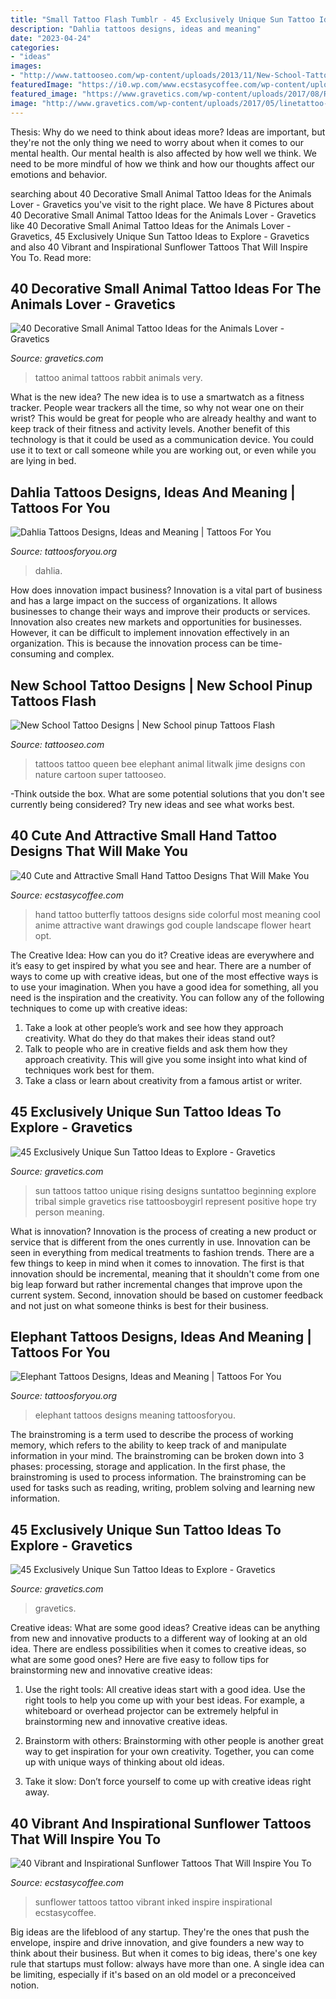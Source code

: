 ```yaml
---
title: "Small Tattoo Flash Tumblr - 45 Exclusively Unique Sun Tattoo Ideas To Explore"
description: "Dahlia tattoos designs, ideas and meaning"
date: "2023-04-24"
categories:
- "ideas"
images:
- "http://www.tattooseo.com/wp-content/uploads/2013/11/New-School-Tattoo-31.jpg"
featuredImage: "https://i0.wp.com/www.ecstasycoffee.com/wp-content/uploads/2016/09/Sunflower-tattoo-design-3.jpg"
featured_image: "https://www.gravetics.com/wp-content/uploads/2017/08/Rabbit-Tattoo.jpg"
image: "http://www.gravetics.com/wp-content/uploads/2017/05/linetattoo-lineworktattoo-blacktattoo-blackworktattoo-suntattoo-minitattoo.jpg"
---
```



Thesis: Why do we need to think about ideas more?
Ideas are important, but they're not the only thing we need to worry about when it comes to our mental health. Our mental health is also affected by how well we think. We need to be more mindful of how we think and how our thoughts affect our emotions and behavior.

	

		
searching about 40 Decorative Small Animal Tattoo Ideas for the Animals Lover - Gravetics you've visit to the right place. We have 8 Pictures about 40 Decorative Small Animal Tattoo Ideas for the Animals Lover - Gravetics like 40 Decorative Small Animal Tattoo Ideas for the Animals Lover - Gravetics, 45 Exclusively Unique Sun Tattoo Ideas to Explore - Gravetics and also 40 Vibrant and Inspirational Sunflower Tattoos That Will Inspire You To. Read more:
		
    
## 40 Decorative Small Animal Tattoo Ideas For The Animals Lover - Gravetics

<img loading=lazy src="https://www.gravetics.com/wp-content/uploads/2017/08/Rabbit-Tattoo.jpg" onerror="this.onerror=null;this.src='https://tse3.mm.bing.net/th?id=OIP.kA_fOjB-IytcjH31kejL8gHaLH&amp;pid=15.1';" alt="40 Decorative Small Animal Tattoo Ideas for the Animals Lover - Gravetics">

_Source: gravetics.com_

>tattoo animal tattoos rabbit animals very. 

	

What is the new idea?
The new idea is to use a smartwatch as a fitness tracker. People wear trackers all the time, so why not wear one on their wrist? This would be great for people who are already healthy and want to keep track of their fitness and activity levels. Another benefit of this technology is that it could be used as a communication device. You could use it to text or call someone while you are working out, or even while you are lying in bed.

    
## Dahlia Tattoos Designs, Ideas And Meaning | Tattoos For You

<img loading=lazy src="https://www.tattoosforyou.org/wp-content/uploads/2016/03/Dahlia-Tattoos.jpg" onerror="this.onerror=null;this.src='https://tse1.mm.bing.net/th?id=OIP.9bm_PVuODtEEXZ73K5Ac_wHaJ6&amp;pid=15.1';" alt="Dahlia Tattoos Designs, Ideas and Meaning | Tattoos For You">

_Source: tattoosforyou.org_

>dahlia. 

	

How does innovation impact business?
Innovation is a vital part of business and has a large impact on the success of organizations. It allows businesses to change their ways and improve their products or services. Innovation also creates new markets and opportunities for businesses. However, it can be difficult to implement innovation effectively in an organization. This is because the innovation process can be time-consuming and complex.

    
## New School Tattoo Designs | New School Pinup Tattoos Flash

<img loading=lazy src="http://www.tattooseo.com/wp-content/uploads/2013/11/New-School-Tattoo-31.jpg" onerror="this.onerror=null;this.src='https://tse2.mm.bing.net/th?id=OIP.ZZWurpopXViuiLX5NdSAvAAAAA&amp;pid=15.1';" alt="New School Tattoo Designs | New School pinup Tattoos Flash">

_Source: tattooseo.com_

>tattoos tattoo queen bee elephant animal litwalk jime designs con nature cartoon super tattooseo. 

	

-Think outside the box. What are some potential solutions that you don't see currently being considered? Try new ideas and see what works best. 

    
## 40 Cute And Attractive Small Hand Tattoo Designs That Will Make You

<img loading=lazy src="http://www.ecstasycoffee.com/wp-content/uploads/2016/09/Most-women-opt-for-butterfly-tattoos-because-of-its-cute-shape-and-symbolic-meaning..jpg" onerror="this.onerror=null;this.src='https://tse3.mm.bing.net/th?id=OIP.dbbKD19mmAy72aU9MVmi5gHaJ4&amp;pid=15.1';" alt="40 Cute and Attractive Small Hand Tattoo Designs That Will Make You">

_Source: ecstasycoffee.com_

>hand tattoo butterfly tattoos designs side colorful most meaning cool anime attractive want drawings god couple landscape flower heart opt. 

	

The Creative Idea: How can you do it?
Creative ideas are everywhere and it’s easy to get inspired by what you see and hear. There are a number of ways to come up with creative ideas, but one of the most effective ways is to use your imagination. When you have a good idea for something, all you need is the inspiration and the creativity. You can follow any of the following techniques to come up with creative ideas:
1. Take a look at other people’s work and see how they approach creativity. What do they do that makes their ideas stand out?
2. Talk to people who are in creative fields and ask them how they approach creativity. This will give you some insight into what kind of techniques work best for them.
3. Take a class or learn about creativity from a famous artist or writer.

    
## 45 Exclusively Unique Sun Tattoo Ideas To Explore - Gravetics

<img loading=lazy src="http://www.gravetics.com/wp-content/uploads/2017/05/linetattoo-lineworktattoo-blacktattoo-blackworktattoo-suntattoo-minitattoo.jpg" onerror="this.onerror=null;this.src='https://tse1.mm.bing.net/th?id=OIP.ng6oGNjcMkAI8XkoVszQbwHaHa&amp;pid=15.1';" alt="45 Exclusively Unique Sun Tattoo Ideas to Explore - Gravetics">

_Source: gravetics.com_

>sun tattoos tattoo unique rising designs suntattoo beginning explore tribal simple gravetics rise tattoosboygirl represent positive hope try person meaning. 

	

What is innovation?
Innovation is the process of creating a new product or service that is different from the ones currently in use. Innovation can be seen in everything from medical treatments to fashion trends.
There are a few things to keep in mind when it comes to innovation. The first is that innovation should be incremental, meaning that it shouldn't come from one big leap forward but rather incremental changes that improve upon the current system. Second, innovation should be based on customer feedback and not just on what someone thinks is best for their business.

    
## Elephant Tattoos Designs, Ideas And Meaning | Tattoos For You

<img loading=lazy src="http://www.tattoosforyou.org/wp-content/uploads/2013/09/Elephant-Tattoos.jpg" onerror="this.onerror=null;this.src='https://tse3.mm.bing.net/th?id=OIP.W9ZIH8oYBC5_egr4_RYiHgHaLF&amp;pid=15.1';" alt="Elephant Tattoos Designs, Ideas and Meaning | Tattoos For You">

_Source: tattoosforyou.org_

>elephant tattoos designs meaning tattoosforyou. 

	

The brainstroming is a term used to describe the process of working memory, which refers to the ability to keep track of and manipulate information in your mind. The brainstroming can be broken down into 3 phases: processing, storage and application. In the first phase, the brainstroming is used to process information. The brainstroming can be used for tasks such as reading, writing, problem solving and learning new information.

    
## 45 Exclusively Unique Sun Tattoo Ideas To Explore - Gravetics

<img loading=lazy src="https://www.gravetics.com/wp-content/uploads/2017/05/minimaltattoo-smalltattoo-handpoked-suntattoo-handpokers.jpg" onerror="this.onerror=null;this.src='https://tse2.mm.bing.net/th?id=OIP.lrsOAcqeY9XXjwGOo5rs-AHaHa&amp;pid=15.1';" alt="45 Exclusively Unique Sun Tattoo Ideas to Explore - Gravetics">

_Source: gravetics.com_

>gravetics. 

	

Creative ideas: What are some good ideas?
Creative ideas can be anything from new and innovative products to a different way of looking at an old idea. There are endless possibilities when it comes to creative ideas, so what are some good ones? Here are five easy to follow tips for brainstorming new and innovative creative ideas:
1) Use the right tools: All creative ideas start with a good idea. Use the right tools to help you come up with your best ideas. For example, a whiteboard or overhead projector can be extremely helpful in brainstorming new and innovative creative ideas.

2) Brainstorm with others: Brainstorming with other people is another great way to get inspiration for your own creativity. Together, you can come up with unique ways of thinking about old ideas.

3) Take it slow: Don’t force yourself to come up with creative ideas right away.

    
## 40 Vibrant And Inspirational Sunflower Tattoos That Will Inspire You To

<img loading=lazy src="https://i0.wp.com/www.ecstasycoffee.com/wp-content/uploads/2016/09/Sunflower-tattoo-design-3.jpg" onerror="this.onerror=null;this.src='https://tse1.mm.bing.net/th?id=OIP.rxA2aG1ws8zyeI5s6aZiQwHaJ4&amp;pid=15.1';" alt="40 Vibrant and Inspirational Sunflower Tattoos That Will Inspire You To">

_Source: ecstasycoffee.com_

>sunflower tattoos tattoo vibrant inked inspire inspirational ecstasycoffee. 

	

Big ideas are the lifeblood of any startup. They're the ones that push the envelope, inspire and drive innovation, and give founders a new way to think about their business. But when it comes to big ideas, there's one key rule that startups must follow: always have more than one. A single idea can be limiting, especially if it's based on an old model or a preconceived notion.

